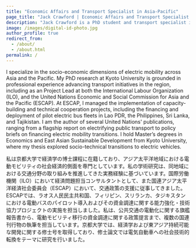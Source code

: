 ```yaml
---
title: "Economic Affairs and Transport Specialist in Asia-Pacific"
page_title: "Jack Crawford | Economic Affairs and Transport Specialist in Asia-Pacific"
description: "Jack Crawford is a PhD student and transport specialist in Asia and the Pacific."
image: /images/digital-id-photo.jpg
author_profile: true
redirect_from: 
  - /about/
  - /about.html
permalink: /
---
```


I specialize in the socio-economic dimensions of electric mobility across Asia and the Pacific. My PhD research at Kyoto University is grounded in professional experience advancing transport initiatives in the region, including as an Project Lead at both the International Labour Organization (ILO), and the United Nations Economic and Social Commission for Asia and the Pacific (ESCAP). At ESCAP, I managed the implementation of capacity-building and technical cooperation projects, including the financing and deployment of pilot electric bus fleets in Lao PDR, the Philippines, Sri Lanka, and Tajikistan. I am the author of several United Nations' publications, ranging from a flagship report on electrifying public transport to policy briefs on financing electric mobility transitions. I hold Master’s degrees in Economics and East Asian Sustainable Development from Kyoto University, where my thesis explored socio-technical transitions to electric vehicles.

私は京都大学で経済学の博士課程に在籍しており、アジア太平洋地域における電動モビリティの社会経済的側面を専門としています。私の学術研究は、同地域における交通分野の取り組みを推進してきた実務経験に基づいています。国際労働機関（ILO）において経済問題担当コンサルタントとして、また国連アジア太平洋経済社会委員会（ESCAP）において、交通政策の支援に従事してきました。ESCAPでは、ラオス人民民主共和国、フィリピン、スリランカ、タジキスタンにおける電動バスのパイロット導入およびその資金調達に関する能力強化・技術協力プロジェクトの実施を担当しました。私は、公共交通の電動化に関する旗艦報告書から、電動モビリティ移行の資金調達に関する政策提言まで、複数の国連刊行物の執筆を担当しています。京都大学では、経済学および東アジア持続可能な開発に関する修士号を取得しており、修士論文では電気自動車への社会技術的転換をテーマに研究を行いました。
